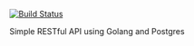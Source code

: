 [![Build Status](https://semaphoreci.com/api/v1/ayoo/go-mux-postgres-rest/branches/master/shields_badge.svg)](https://semaphoreci.com/ayoo/go-mux-postgres-rest)


Simple RESTful API using Golang and Postgres